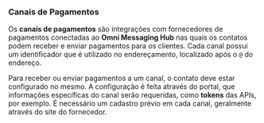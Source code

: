 ### Canais de Pagamentos

Os **canais de pagamentos** são integrações com fornecedores de pagamentos conectadas ao **Omni Messaging Hub** nas quais os contatos podem receber e enviar pagamentos para os clientes. Cada canal possui um identificador que é utilizado no endereçamento, localizado após o `@` do endereço.

Para receber ou enviar pagamentos a um canal, o contato deve estar configurado no mesmo. A configuração é feita através do portal, que informações específicas do canal serão requeridas, como **tokens** das APIs, por exemplo. É necessário um cadastro prévio em cada canal, geralmente através do site do fornecedor.
